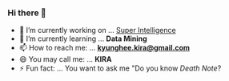 ### Hi there 👋

<!--
**datakira/datakira** is a ✨ _special_ ✨ repository because its `README.md` (this file) appears on your GitHub profile.

Here are some ideas to get you started:

- 🔭 I’m currently working on ... [Networking Laboratory](http://monet.skku.ac.kr/)
- 🌱 I’m currently learning ... **Data Mining**
- 👯 I’m looking to collaborate on ...
- 🤔 I’m looking for help with ...
- 💬 Ask me about ... 
- 📫 How to reach me: ... 
- 😄 Pronouns: ...
- ⚡ Fun fact: ...
-->

- 🔭 I’m currently working on ... [Super Intelligence](https://supersapiens.skku.edu/main/theme/ict/sub/education1.php)
- 🌱 I’m currently learning ... **Data Mining**
- 📫 How to reach me: ... **kyunghee.kira@gmail.com**
- 😄 You may call me: ... **KIRA**
- ⚡ Fun fact: ... You want to ask me "Do you know *Death Note*?
